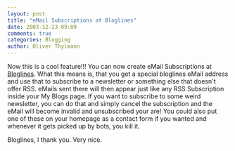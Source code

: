 ```yaml
---
layout: post
title: "eMail Subscriptions at Bloglines"
date: 2003-12-23 09:09
comments: true
categories: Blogging
author: Oliver Thylmann
---
```



Now this is a cool feature!!! You can now create eMail Subscriptions at [Bloglines](http://www.bloglines.com/). What this means is, that you get a special bloglines eMail address and use that to subscribe to a newsletter or something else that doesn't offer RSS. eMails sent there will then appear just like any RSS Subscription inside your My Blogs page. If you want to subscribe to some weird newsletter, you can do that and simply cancel the subscription and the eMail will become invalid and unsubscribed your are! You could also put one of these on your homepage as a contact form if you wanted and whenever it gets picked up by bots, you kill it. 

Bloglines, I thank you. Very nice.


